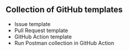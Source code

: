 ## Collection of GitHub templates
- Issue template
- Pull Request template
- GitHub Action template
- Run Postman collection in GitHub Action